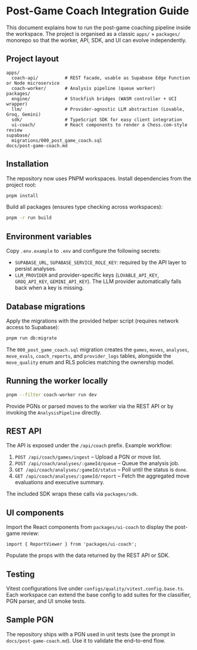 # Post-Game Coach Integration Guide

This document explains how to run the post-game coaching pipeline inside the workspace. The project is organised as a classic
`apps/` + `packages/` monorepo so that the worker, API, SDK, and UI can evolve independently.

## Project layout

```
apps/
  coach-api/          # REST facade, usable as Supabase Edge Function or Node microservice
  coach-worker/       # Analysis pipeline (queue worker)
packages/
  engine/             # Stockfish bridges (WASM controller + UCI wrapper)
  llm/                # Provider-agnostic LLM abstraction (Lovable, Groq, Gemini)
  sdk/                # TypeScript SDK for easy client integration
  ui-coach/           # React components to render a Chess.com-style review
supabase/
  migrations/000_post_game_coach.sql
docs/post-game-coach.md
```

## Installation

The repository now uses PNPM workspaces. Install dependencies from the project root:

```bash
pnpm install
```

Build all packages (ensures type checking across workspaces):

```bash
pnpm -r run build
```

## Environment variables

Copy `.env.example` to `.env` and configure the following secrets:

- `SUPABASE_URL`, `SUPABASE_SERVICE_ROLE_KEY`: required by the API layer to persist analyses.
- `LLM_PROVIDER` and provider-specific keys (`LOVABLE_API_KEY`, `GROQ_API_KEY`, `GEMINI_API_KEY`). The LLM provider automatically falls back when a key is missing.

## Database migrations

Apply the migrations with the provided helper script (requires network access to Supabase):

```bash
pnpm run db:migrate
```

The `000_post_game_coach.sql` migration creates the `games`, `moves`, `analyses`, `move_evals`, `coach_reports`, and `provider_logs` tables, alongside the `move_quality` enum and RLS policies matching the ownership model.

## Running the worker locally

```bash
pnpm --filter coach-worker run dev
```

Provide PGNs or parsed moves to the worker via the REST API or by invoking the `AnalysisPipeline` directly.

## REST API

The API is exposed under the `/api/coach` prefix. Example workflow:

1. `POST /api/coach/games/ingest` – Upload a PGN or move list.
2. `POST /api/coach/analyses/:gameId/queue` – Queue the analysis job.
3. `GET /api/coach/analyses/:gameId/status` – Poll until the status is `done`.
4. `GET /api/coach/analyses/:gameId/report` – Fetch the aggregated move evaluations and executive summary.

The included SDK wraps these calls via `packages/sdk`.

## UI components

Import the React components from `packages/ui-coach` to display the post-game review:

```tsx
import { ReportViewer } from 'packages/ui-coach';
```

Populate the props with the data returned by the REST API or SDK.

## Testing

Vitest configurations live under `configs/quality/vitest.config.base.ts`. Each workspace can extend the base config to add suites for the classifier, PGN parser, and UI smoke tests.

## Sample PGN

The repository ships with a PGN used in unit tests (see the prompt in `docs/post-game-coach.md`). Use it to validate the end-to-end flow.

